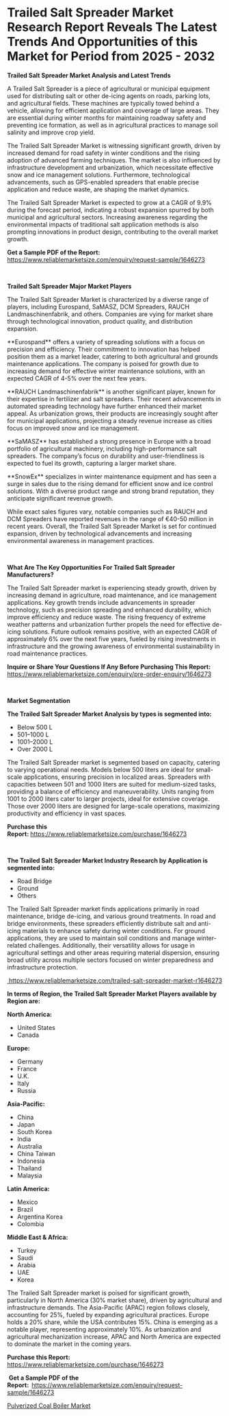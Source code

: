 <p><h1>Trailed Salt Spreader Market Research Report Reveals The Latest Trends And Opportunities of this Market for Period from 2025 - 2032</h1></p><p><strong>Trailed Salt Spreader Market Analysis and Latest Trends</strong></p>
<p><p>A Trailed Salt Spreader is a piece of agricultural or municipal equipment used for distributing salt or other de-icing agents on roads, parking lots, and agricultural fields. These machines are typically towed behind a vehicle, allowing for efficient application and coverage of large areas. They are essential during winter months for maintaining roadway safety and preventing ice formation, as well as in agricultural practices to manage soil salinity and improve crop yield.</p><p>The Trailed Salt Spreader Market is witnessing significant growth, driven by increased demand for road safety in winter conditions and the rising adoption of advanced farming techniques. The market is also influenced by infrastructure development and urbanization, which necessitate effective snow and ice management solutions. Furthermore, technological advancements, such as GPS-enabled spreaders that enable precise application and reduce waste, are shaping the market dynamics.</p><p>The Trailed Salt Spreader Market is expected to grow at a CAGR of 9.9% during the forecast period, indicating a robust expansion spurred by both municipal and agricultural sectors. Increasing awareness regarding the environmental impacts of traditional salt application methods is also prompting innovations in product design, contributing to the overall market growth.</p></p>
<p><strong>Get a Sample PDF of the Report:&nbsp;</strong> <a href="https://www.reliablemarketsize.com/enquiry/request-sample/1646273?utm_campaign=2744&utm_medium=2&utm_source=Github&utm_content=ia&utm_term=11042025&utm_id=trailed-salt-spreader">https://www.reliablemarketsize.com/enquiry/request-sample/1646273</a></p>
<p>&nbsp;</p>
<p><strong>Trailed Salt Spreader Major Market Players</strong></p>
<p><p>The Trailed Salt Spreader Market is characterized by a diverse range of players, including Eurospand, SaMASZ, DCM Spreaders, RAUCH Landmaschinenfabrik, and others. Companies are vying for market share through technological innovation, product quality, and distribution expansion.</p><p>**Eurospand** offers a variety of spreading solutions with a focus on precision and efficiency. Their commitment to innovation has helped position them as a market leader, catering to both agricultural and grounds maintenance applications. The company is poised for growth due to increasing demand for effective winter maintenance solutions, with an expected CAGR of 4-5% over the next few years.</p><p>**RAUCH Landmaschinenfabrik** is another significant player, known for their expertise in fertilizer and salt spreaders. Their recent advancements in automated spreading technology have further enhanced their market appeal. As urbanization grows, their products are increasingly sought after for municipal applications, projecting a steady revenue increase as cities focus on improved snow and ice management.</p><p>**SaMASZ** has established a strong presence in Europe with a broad portfolio of agricultural machinery, including high-performance salt spreaders. The company’s focus on durability and user-friendliness is expected to fuel its growth, capturing a larger market share.</p><p>**SnowEx** specializes in winter maintenance equipment and has seen a surge in sales due to the rising demand for efficient snow and ice control solutions. With a diverse product range and strong brand reputation, they anticipate significant revenue growth.</p><p>While exact sales figures vary, notable companies such as RAUCH and DCM Spreaders have reported revenues in the range of €40-50 million in recent years. Overall, the Trailed Salt Spreader Market is set for continued expansion, driven by technological advancements and increasing environmental awareness in management practices.</p></p>
<p>&nbsp;</p>
<p><strong>What Are The Key Opportunities For Trailed Salt Spreader Manufacturers?</strong></p>
<p><p>The Trailed Salt Spreader market is experiencing steady growth, driven by increasing demand in agriculture, road maintenance, and ice management applications. Key growth trends include advancements in spreader technology, such as precision spreading and enhanced durability, which improve efficiency and reduce waste. The rising frequency of extreme weather patterns and urbanization further propels the need for effective de-icing solutions. Future outlook remains positive, with an expected CAGR of approximately 6% over the next five years, fueled by rising investments in infrastructure and the growing awareness of environmental sustainability in road maintenance practices.</p></p>
<p><strong>Inquire or Share Your Questions If Any Before Purchasing This Report:</strong> <a href="https://www.reliablemarketsize.com/enquiry/pre-order-enquiry/1646273?utm_campaign=2744&utm_medium=2&utm_source=Github&utm_content=ia&utm_term=11042025&utm_id=trailed-salt-spreader">https://www.reliablemarketsize.com/enquiry/pre-order-enquiry/1646273</a></p>
<p>&nbsp;</p>
<p><strong>Market Segmentation</strong></p>
<p><strong>The Trailed Salt Spreader Market Analysis by types is segmented into:</strong></p>
<p><ul><li>Below 500 L</li><li>501–1000 L</li><li>1001–2000 L</li><li>Over 2000 L</li></ul></p>
<p><p>The Trailed Salt Spreader market is segmented based on capacity, catering to varying operational needs. Models below 500 liters are ideal for small-scale applications, ensuring precision in localized areas. Spreaders with capacities between 501 and 1000 liters are suited for medium-sized tasks, providing a balance of efficiency and maneuverability. Units ranging from 1001 to 2000 liters cater to larger projects, ideal for extensive coverage. Those over 2000 liters are designed for large-scale operations, maximizing productivity and efficiency in vast spaces.</p></p>
<p><strong>Purchase this Report:&nbsp;</strong><a href="https://www.reliablemarketsize.com/purchase/1646273?utm_campaign=2744&utm_medium=2&utm_source=Github&utm_content=ia&utm_term=11042025&utm_id=trailed-salt-spreader">https://www.reliablemarketsize.com/purchase/1646273</a></p>
<p>&nbsp;</p>
<p><strong>The Trailed Salt Spreader Market Industry Research by Application is segmented into:</strong></p>
<p><ul><li>Road Bridge</li><li>Ground</li><li>Others</li></ul></p>
<p><p>The Trailed Salt Spreader market finds applications primarily in road maintenance, bridge de-icing, and various ground treatments. In road and bridge environments, these spreaders efficiently distribute salt and anti-icing materials to enhance safety during winter conditions. For ground applications, they are used to maintain soil conditions and manage winter-related challenges. Additionally, their versatility allows for usage in agricultural settings and other areas requiring material dispersion, ensuring broad utility across multiple sectors focused on winter preparedness and infrastructure protection.</p></p>
<p><a href="https://www.reliablemarketsize.com/trailed-salt-spreader-market-r1646273?utm_campaign=2744&utm_medium=2&utm_source=Github&utm_content=ia&utm_term=11042025&utm_id=trailed-salt-spreader">&nbsp;https://www.reliablemarketsize.com/trailed-salt-spreader-market-r1646273</a></p>
<p><strong>In terms of Region, the Trailed Salt Spreader Market Players available by Region are:</strong></p>
<p>
    <p> <strong> North America: </strong>
        <ul>
            <li>United States</li>
            <li>Canada</li>
        </ul>
        </p> 
    <p> <strong> Europe: </strong>
        <ul>
            <li>Germany</li>
            <li>France</li>
            <li>U.K.</li>
            <li>Italy</li>
            <li>Russia</li>
        </ul>
        </p> 
    <p> <strong> Asia-Pacific: </strong>
        <ul>
            <li>China</li>
            <li>Japan</li>
            <li>South Korea</li>
            <li>India</li>
            <li>Australia</li>
            <li>China Taiwan</li>
            <li>Indonesia</li>
            <li>Thailand</li>
            <li>Malaysia</li>
        </ul>
        </p> 
    <p> <strong> Latin America: </strong>
        <ul>
            <li>Mexico</li>
            <li>Brazil</li>
            <li>Argentina Korea</li>
            <li>Colombia</li>
        </ul>
        </p> 
    <p> <strong> Middle East & Africa: </strong>
        <ul>
            <li>Turkey</li>
            <li>Saudi</li>
            <li>Arabia</li>
            <li>UAE</li>
            <li>Korea</li>
        </ul>
    </p>
    </p>
<p><p>The Trailed Salt Spreader market is poised for significant growth, particularly in North America (30% market share), driven by agricultural and infrastructure demands. The Asia-Pacific (APAC) region follows closely, accounting for 25%, fueled by expanding agricultural practices. Europe holds a 20% share, while the USA contributes 15%. China is emerging as a notable player, representing approximately 10%. As urbanization and agricultural mechanization increase, APAC and North America are expected to dominate the market in the coming years.</p></p>
<p><strong>Purchase this Report: </strong><a href="https://www.reliablemarketsize.com/purchase/1646273?utm_campaign=2744&utm_medium=2&utm_source=Github&utm_content=ia&utm_term=11042025&utm_id=trailed-salt-spreader">https://www.reliablemarketsize.com/purchase/1646273</a></p>
<p>&nbsp;<strong>Get a Sample PDF of the Report:&nbsp;&nbsp;</strong><a href="https://www.reliablemarketsize.com/enquiry/request-sample/1646273?utm_campaign=2744&utm_medium=2&utm_source=Github&utm_content=ia&utm_term=11042025&utm_id=trailed-salt-spreader">https://www.reliablemarketsize.com/enquiry/request-sample/1646273</a></p>
<p><strong></strong></p>
<p><p><a href="https://github.com/kolffmaris58/Market-Research-Report-List-1/blob/main/pulverized-coal-boiler-market.md?utm_campaign=2744&utm_medium=2&utm_source=Github&utm_content=ia&utm_term=11042025&utm_id=trailed-salt-spreader">Pulverized Coal Boiler Market</a></p></p>
